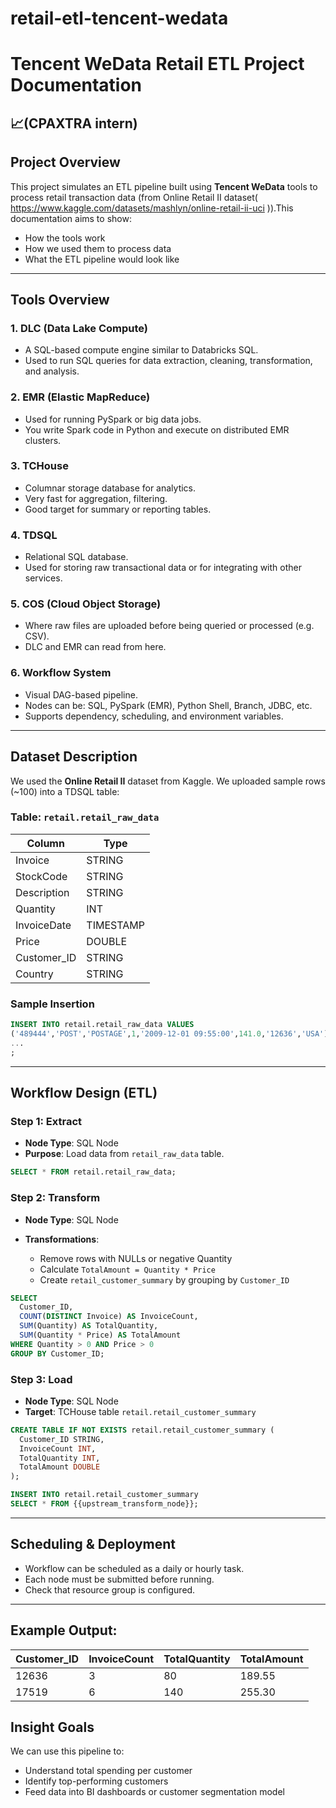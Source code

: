 # retail-etl-tencent-wedata
# Tencent WeData Retail ETL Project Documentation 
## 📈(CPAXTRA intern)

## Project Overview

This project simulates an ETL pipeline built using **Tencent WeData** tools to process retail transaction data (from Online Retail II dataset( https://www.kaggle.com/datasets/mashlyn/online-retail-ii-uci )).This documentation aims to show:

* How the tools work
* How we used them to process data
* What the ETL pipeline would look like

---

## Tools Overview

### 1. **DLC (Data Lake Compute)**

* A SQL-based compute engine similar to Databricks SQL.
* Used to run SQL queries for data extraction, cleaning, transformation, and analysis.

### 2. **EMR (Elastic MapReduce)**

* Used for running PySpark or big data jobs.
* You write Spark code in Python and execute on distributed EMR clusters.

### 3. **TCHouse**

* Columnar storage database for analytics.
* Very fast for aggregation, filtering.
* Good target for summary or reporting tables.

### 4. **TDSQL**

* Relational SQL database.
* Used for storing raw transactional data or for integrating with other services.

### 5. **COS (Cloud Object Storage)**

* Where raw files are uploaded before being queried or processed (e.g. CSV).
* DLC and EMR can read from here.

### 6. **Workflow System**

* Visual DAG-based pipeline.
* Nodes can be: SQL, PySpark (EMR), Python Shell, Branch, JDBC, etc.
* Supports dependency, scheduling, and environment variables.

---

## Dataset Description

We used the **Online Retail II** dataset from Kaggle. We uploaded sample rows (\~100) into a TDSQL table:

### Table: `retail.retail_raw_data`

| Column       | Type      |
| ------------ | --------- |
| Invoice      | STRING    |
| StockCode    | STRING    |
| Description  | STRING    |
| Quantity     | INT       |
| InvoiceDate  | TIMESTAMP |
| Price        | DOUBLE    |
| Customer\_ID | STRING    |
| Country      | STRING    |

### Sample Insertion

```sql
INSERT INTO retail.retail_raw_data VALUES
('489444','POST','POSTAGE',1,'2009-12-01 09:55:00',141.0,'12636','USA'),
...
;
```

---

## Workflow Design (ETL)

### Step 1: Extract

* **Node Type**: SQL Node
* **Purpose**: Load data from `retail_raw_data` table.

```sql
SELECT * FROM retail.retail_raw_data;
```

### Step 2: Transform

* **Node Type**: SQL Node
* **Transformations**:

  * Remove rows with NULLs or negative Quantity
  * Calculate `TotalAmount = Quantity * Price`
  * Create `retail_customer_summary` by grouping by `Customer_ID`

```sql
SELECT
  Customer_ID,
  COUNT(DISTINCT Invoice) AS InvoiceCount,
  SUM(Quantity) AS TotalQuantity,
  SUM(Quantity * Price) AS TotalAmount
WHERE Quantity > 0 AND Price > 0
GROUP BY Customer_ID;
```

### Step 3: Load

* **Node Type**: SQL Node
* **Target**: TCHouse table `retail.retail_customer_summary`

```sql
CREATE TABLE IF NOT EXISTS retail.retail_customer_summary (
  Customer_ID STRING,
  InvoiceCount INT,
  TotalQuantity INT,
  TotalAmount DOUBLE
);

INSERT INTO retail.retail_customer_summary
SELECT * FROM {{upstream_transform_node}};
```

---

## Scheduling & Deployment

* Workflow can be scheduled as a daily or hourly task.
* Each node must be submitted before running.
* Check that resource group is configured.

---

## Example Output:

| Customer_ID | InvoiceCount | TotalQuantity | TotalAmount |
|-------------|--------------|----------------|--------------|
| 12636       | 3            | 80             | 189.55       |
| 17519       | 6            | 140            | 255.30       |

## Insight Goals

We can use this pipeline to:
- Understand total spending per customer
- Identify top-performing customers
- Feed data into BI dashboards or customer segmentation model


